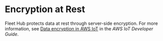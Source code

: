 # Encryption at Rest<a name="encryption-at-rest"></a>

Fleet Hub protects data at rest through server\-side encryption\. For more information, see [Data encryption in AWS IoT](https://docs.aws.amazon.com/iot/latest/developerguide/data-encryption.html) in the *AWS IoT Developer Guide*\.